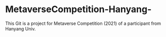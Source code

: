 # MetaverseCompetition-Hanyang-
This Git is a project for Metaverse Competition (2021) of a participant from Hanyang Univ.
